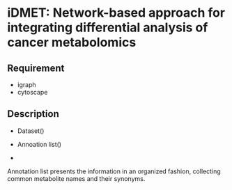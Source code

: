 # iDMET: Network-based approach for integrating differential analysis of cancer metabolomics

## Requirement
 
* igraph
* cytoscape


## Description
* Dataset()

* Annoation list()
* 
Annotation list presents the information in an organized fashion, collecting common metabolite names and their synonyms.
